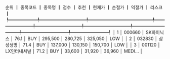 순위 ┃ 종목코드 ┃ 종목명       ┃ 점수   ┃ 추천     ┃ 현재가   ┃ 손절가   ┃ 익절가   ┃ 리스크 ┃
┡━━━━━━╇━━━━━━━━━━╇━━━━━━━━━━━━━━╇━━━━━━━━╇━━━━━━━━━━╇━━━━━━━━━━╇━━━━━━━━━━╇━━━━━━━━━━╇━━━━━━━━┩
│ 1    │ 000660   │ SK하이닉스   │ 76.1   │ BUY      │ 295,500  │ 280,725  │ 325,050  │ LOW    │
│ 2    │ 032830   │ 삼성생명     │ 71.4   │ BUY      │ 137,000  │ 130,150  │ 150,700  │ LOW    │
│ 3    │ 001120   │ LX인터내셔널 │ 71.2   │ BUY      │ 33,600   │ 31,920   │ 36,960   │ MEDI…  │